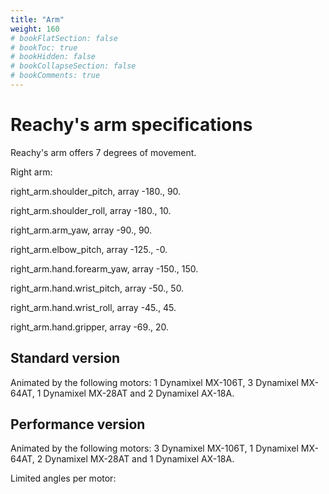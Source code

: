 ```yaml
---
title: "Arm"
weight: 160
# bookFlatSection: false
# bookToc: true
# bookHidden: false
# bookCollapseSection: false
# bookComments: true
---
```


# Reachy's arm specifications

Reachy's arm offers 7 degrees of movement. 

Right arm:

right_arm.shoulder_pitch, array -180., 90.

right_arm.shoulder_roll, array -180., 10.

right_arm.arm_yaw, array -90., 90.

right_arm.elbow_pitch, array -125., -0.

right_arm.hand.forearm_yaw, array -150., 150.

right_arm.hand.wrist_pitch, array -50., 50.

right_arm.hand.wrist_roll, array -45., 45.

right_arm.hand.gripper, array -69., 20.


## Standard version

Animated by the following motors: 1 Dynamixel MX-106T, 3 Dynamixel MX-64AT, 1 Dynamixel MX-28AT and 2 Dynamixel AX-18A.

## Performance version

Animated by the following motors: 3 Dynamixel MX-106T, 1 Dynamixel MX-64AT, 2 Dynamixel MX-28AT and 1 Dynamixel AX-18A.

Limited angles per motor:


 
